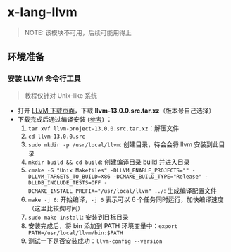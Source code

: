 # x-lang-llvm

> NOTE: 该模块不可用，后续可能用得上

## 环境准备

### 安装 LLVM 命令行工具
> 教程仅针对 Unix-like 系统

- 打开 [LLVM 下载页面](https://github.com/llvm/llvm-project/releases/)，下载 **llvm-13.0.0.src.tar.xz**（版本号自己选择）
- 下载完成后通过编译安装 ([参考](https://zhuanlan.zhihu.com/p/102028114)) ：
  1. `tar xvf llvm-project-13.0.0.src.tar.xz`：解压文件
  2. `cd llvm-13.0.0.src`
  3. `sudo mkdir -p /usr/local/llvm`: 创建目录，待会会将 llvm 安装到此目录
  4. `mkdir build && cd build`: 创建编译目录 build 并进入目录
  5. `cmake -G "Unix Makefiles" -DLLVM_ENABLE_PROJECTS="" -DLLVM_TARGETS_TO_BUILD=X86 -DCMAKE_BUILD_TYPE="Release" -DLLDB_INCLUDE_TESTS=OFF -DCMAKE_INSTALL_PREFIX="/usr/local/llvm" ../`: 生成编译配置文件
  6. `make -j 6`: 开始编译，`-j 6` 表示可以 6 个任务同时运行，加快编译速度（这里比较费时间）
  7. `sudo make install`: 安装到目标目录
  8. 安装完成后，将 bin 添加到 PATH 环境变量中：`export PATH=/usr/local/llvm/bin:$PATH`
  9. 测试一下是否安装成功：`llvm-config --version`
